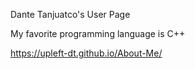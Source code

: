 Dante Tanjuatco's User Page

My favorite programming language is C++

https://upleft-dt.github.io/About-Me/